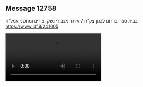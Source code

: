 ## Message 12758

בבית ספר בדרום לבנון
צק"ח 7 איתר מצבורי נשק, פירים ומחסני אמל"ח
https://www.idf.il/241005

![Video](12758/12758_media.mp4)
